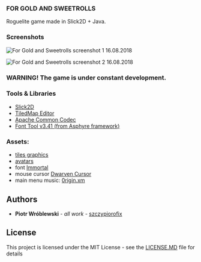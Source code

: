 ### FOR GOLD AND SWEETROLLS

Roguelite game made in Slick2D + Java.

### Screenshots

![For Gold and Sweetrolls screenshot 1 16.08.2018](https://wroblewskipiotr.pl/sandbox/fgas/fgas-1-16.08.2018.png "Screenshot 1")

![For Gold and Sweetrolls screenshot 2 16.08.2018](https://wroblewskipiotr.pl/sandbox/fgas/fgas-2-16.08.2018.png "Screenshot 2")


### **WARNING!** The game is under constant development.


### Tools & Libraries
* [Slick2D](http://slick.ninjacave.com/)
* [TiledMap Editor](https://www.mapeditor.org/)
* [Apache Common Codec](https://commons.apache.org/proper/commons-codec/)
* [Font Tool v3.41 (from Asphyre framework)](https://sourceforge.net/projects/asphyre/)


### Assets:
* [tiles graphics](http://pousse.rapiere.free.fr/tome/)
* [avatars](https://www.deviantart.com/artastrophe/art/BG-Portrait-Package-145216289)
* font [Immortal](https://www.fontsquirrel.com/fonts/Immortal)
* mouse cursor [Dwarven Cursor](https://opengameart.org/content/dwarven-cursor/)
* main menu music: [0rigin.xm](https://modarchive.org/index.php?request=view_by_moduleid&query=59256)


## Authors

* **Piotr Wróblewski** - *all work* - [szczypiorofix](https://github.com/szczypiorofix)


## License

This project is licensed under the MIT License - see the [LICENSE.MD](LICENSE.MD) file for details